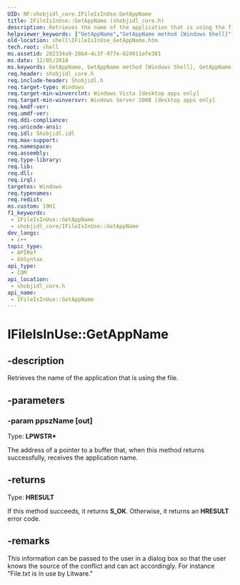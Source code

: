 ```yaml
---
UID: NF:shobjidl_core.IFileIsInUse.GetAppName
title: IFileIsInUse::GetAppName (shobjidl_core.h)
description: Retrieves the name of the application that is using the file.
helpviewer_keywords: ["GetAppName","GetAppName method [Windows Shell]","GetAppName method [Windows Shell]","IFileIsInUse interface","IFileIsInUse interface [Windows Shell]","GetAppName method","IFileIsInUse.GetAppName","IFileIsInUse::GetAppName","_shell_IFileIsInUse_GetAppName","shell.IFileIsInUse_GetAppName","shobjidl_core/IFileIsInUse::GetAppName"]
old-location: shell\IFileIsInUse_GetAppName.htm
tech.root: shell
ms.assetid: 282334a9-28b4-4c3f-977e-824011efe381
ms.date: 12/05/2018
ms.keywords: GetAppName, GetAppName method [Windows Shell], GetAppName method [Windows Shell],IFileIsInUse interface, IFileIsInUse interface [Windows Shell],GetAppName method, IFileIsInUse.GetAppName, IFileIsInUse::GetAppName, _shell_IFileIsInUse_GetAppName, shell.IFileIsInUse_GetAppName, shobjidl_core/IFileIsInUse::GetAppName
req.header: shobjidl_core.h
req.include-header: Shobjidl.h
req.target-type: Windows
req.target-min-winverclnt: Windows Vista [desktop apps only]
req.target-min-winversvr: Windows Server 2008 [desktop apps only]
req.kmdf-ver: 
req.umdf-ver: 
req.ddi-compliance: 
req.unicode-ansi: 
req.idl: Shobjidl.idl
req.max-support: 
req.namespace: 
req.assembly: 
req.type-library: 
req.lib: 
req.dll: 
req.irql: 
targetos: Windows
req.typenames: 
req.redist: 
ms.custom: 19H1
f1_keywords:
 - IFileIsInUse::GetAppName
 - shobjidl_core/IFileIsInUse::GetAppName
dev_langs:
 - c++
topic_type:
 - APIRef
 - kbSyntax
api_type:
 - COM
api_location:
 - shobjidl_core.h
api_name:
 - IFileIsInUse::GetAppName
---
```


# IFileIsInUse::GetAppName


## -description

Retrieves the name of the application that is using the file.

## -parameters

### -param ppszName [out]

Type: <b>LPWSTR*</b>

The address of a pointer to a buffer that, when this method returns successfully, receives the application name.

## -returns

Type: <b>HRESULT</b>

If this method succeeds, it returns <b xmlns:loc="http://microsoft.com/wdcml/l10n">S_OK</b>. Otherwise, it returns an <b xmlns:loc="http://microsoft.com/wdcml/l10n">HRESULT</b> error code.

## -remarks

This information can be passed to the user in a dialog box so that the user knows the source of the conflict and can act accordingly. For instance "File.txt is in use by Litware."

